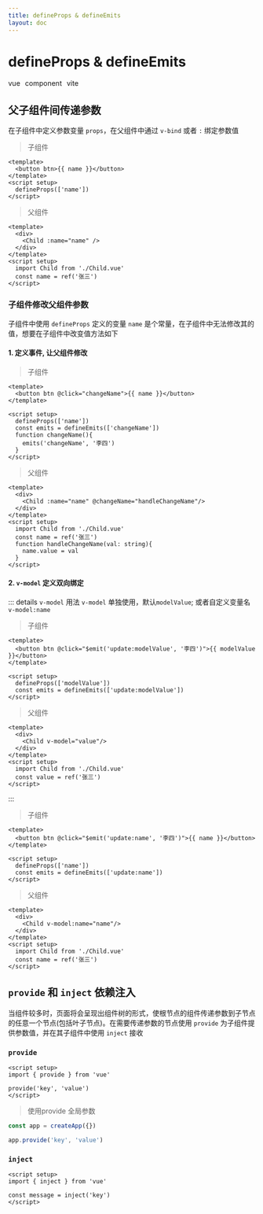 ```yaml
---
title: defineProps & defineEmits
layout: doc
---
```

# defineProps & defineEmits
<el-divider />
<div style='display: flex;gap: 10px;'>
  <el-tag>vue</el-tag>
  <el-tag>component</el-tag>
  <el-tag>vite</el-tag>
</div>

## 父子组件间传递参数
在子组件中定义参数变量 `props`，在父组件中通过 `v-bind` 或者 `:` 绑定参数值
> 子组件
```vue
<template>
  <button btn>{{ name }}</button>
</template>
<script setup>
  defineProps(['name'])
</script>
```
> 父组件
```vue
<template>
  <div>
    <Child :name="name" />
  </div>
</template>
<script setup>
  import Child from './Child.vue'
  const name = ref('张三')
</script>
```
### 子组件修改父组件参数
子组件中使用 `defineProps` 定义的变量 `name` 是个常量，在子组件中无法修改其的值，想要在子组件中改变值方法如下
#### 1. 定义事件, 让父组件修改

> 子组件
```vue{2,9-12}
<template>
  <button btn @click="changeName">{{ name }}</button>
</template>

<script setup>
  defineProps(['name'])
  const emits = defineEmits(['changeName'])
  function changeName(){
    emits('changeName', '李四')
  }
</script>
```
> 父组件
```vue{3,9-11}
<template>
  <div>
    <Child :name="name" @changeName="handleChangeName"/>
  </div>
</template>
<script setup>
  import Child from './Child.vue'
  const name = ref('张三')
  function handleChangeName(val: string){
    name.value = val
  }
</script>
```

#### 2. `v-model` 定义双向绑定

::: details `v-model` 用法
`v-model` 单独使用，默认`modelValue`; 或者自定义变量名 `v-model:name`
> 子组件
```vue{2,7}
<template>
  <button btn @click="$emit('update:modelValue', '李四')">{{ modelValue }}</button>
</template>

<script setup>
  defineProps(['modelValue'])
  const emits = defineEmits(['update:modelValue'])
</script>
```
> 父组件
```vue{3}
<template>
  <div>
    <Child v-model="value"/>
  </div>
</template>
<script setup>
  import Child from './Child.vue'
  const value = ref('张三')
</script>
```
:::

> 子组件
```vue{2,7}
<template>
  <button btn @click="$emit('update:name', '李四')">{{ name }}</button>
</template>

<script setup>
  defineProps(['name'])
  const emits = defineEmits(['update:name'])
</script>
```
> 父组件
```vue{3}
<template>
  <div>
    <Child v-model:name="name"/>
  </div>
</template>
<script setup>
  import Child from './Child.vue'
  const name = ref('张三')
</script>
```

## `provide` 和 `inject` 依赖注入
当组件较多时，页面将会呈现出组件树的形式，使根节点的组件传递参数到子节点的任意一个节点(包括叶子节点)。在需要传递参数的节点使用 `provide` 为子组件提供参数值，并在其子组件中使用 `inject` 接收
### `provide`
```vue
<script setup>
import { provide } from 'vue'

provide('key', 'value')
</script>
```
> 使用provide 全局参数
```ts
const app = createApp({})

app.provide('key', 'value')
```
### `inject`
```vue
<script setup>
import { inject } from 'vue'

const message = inject('key')
</script>
```
